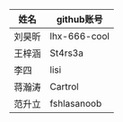 | 姓名 | github账号 |
|---|---|
| 刘昊昕 | lhx-666-cool |
| 王梓涵 | St4rs3a |
| 李四 | lisi |
| 蒋瀚涛 | Cartrol |
| 范升立 | fshlasanoob |
